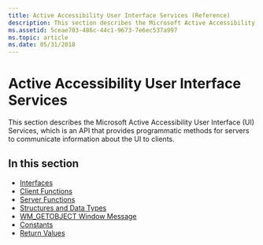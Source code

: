 ```yaml
---
title: Active Accessibility User Interface Services (Reference)
description: This section describes the Microsoft Active Accessibility User Interface (UI) Services, which is an API that provides programmatic methods for servers to communicate information about the UI to clients.
ms.assetid: 5ceae703-486c-44c1-9673-7e6ec537a997
ms.topic: article
ms.date: 05/31/2018
---
```


# Active Accessibility User Interface Services

This section describes the Microsoft Active Accessibility User Interface (UI) Services, which is an API that provides programmatic methods for servers to communicate information about the UI to clients.

## In this section

-   [Interfaces](interfaces.md)
-   [Client Functions](client-functions.md)
-   [Server Functions](server-functions.md)
-   [Structures and Data Types](structures-and-data-types.md)
-   [WM\_GETOBJECT Window Message](wm-getobject-window-message.md)
-   [Constants](constants-and-enumerated-types.md)
-   [Return Values](return-values.md)

 

 




